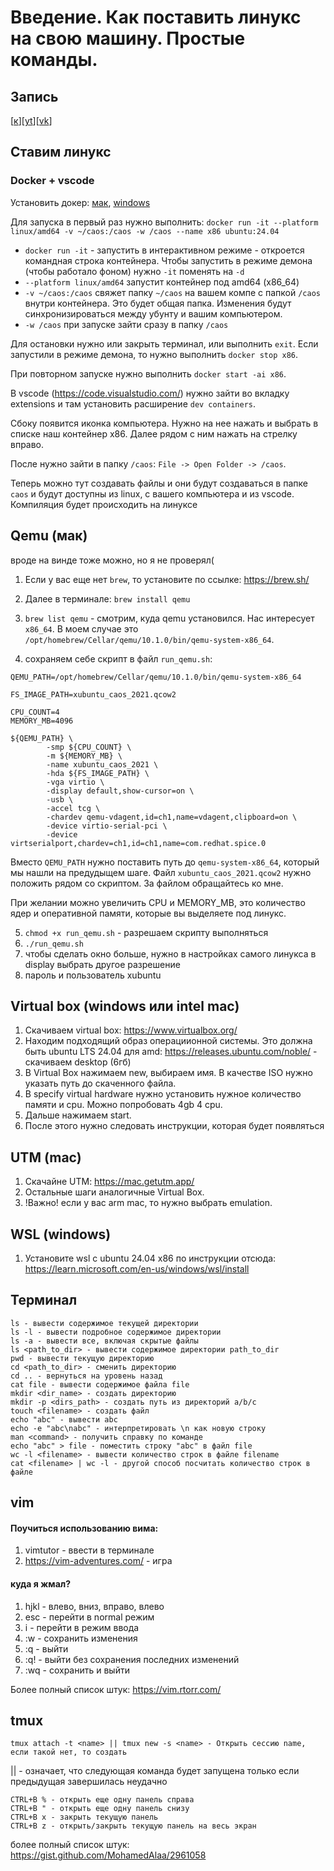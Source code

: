 # Введение. Как поставить линукс на свою машину. Простые команды.

## Запись
[[к](01-intro)][[yt](https://youtu.be/Hk1x05fBTKw)][[vk](https://vkvideo.ru/video-221776054_456239058)]

## Ставим линукс


### Docker + vscode

Установить докер: [мак](https://docs.docker.com/desktop/setup/install/mac-install/), [windows](https://docs.docker.com/desktop/setup/install/windows-install/)

Для запуска в первый раз нужно выполнить:
`docker run -it --platform linux/amd64 -v ~/caos:/caos -w /caos --name x86 ubuntu:24.04`

- `docker run -it` - запустить в интерактивном режиме - откроется командная строка контейнера. Чтобы запустить в режиме демона (чтобы работало фоном) нужно `-it` поменять на `-d`
- `--platform linux/amd64` запустит контейнер под amd64 (x86_64)
- `-v ~/caos:/caos` свяжет папку `~/caos` на вашем компе с папкой `/caos` внутри контейнера. Это будет общая папка. Изменения будут синхронизироваться между убунту и вашим компьютером.
- `-w /caos` при запуске зайти сразу в папку `/caos`

Для остановки нужно или закрыть терминал, или выполнить `exit`. Если запустили в режиме демона, то нужно выполнить `docker stop x86`.

При повторном запуске нужно выполнить `docker start -ai x86`. 

В vscode (https://code.visualstudio.com/) нужно зайти во вкладку extensions и там установить расширение `dev containers`.

Сбоку появится иконка компьютера. Нужно на нее нажать и выбрать в списке наш контейнер x86. Далее рядом с ним нажать на стрелку вправо.

После нужно зайти в папку `/caos`: `File -> Open Folder -> /caos`.

Теперь можно тут создавать файлы и они будут создаваться в папке `caos` и будут доступны из linux, с вашего компьютера и из vscode. Компиляция будет происходить на линуксе

## Qemu (мак)

вроде на винде тоже можно, но я не проверял( 

1. Если у вас еще нет `brew`, то установите по ссылке: https://brew.sh/

2. Далее в терминале: `brew install qemu`

3. `brew list qemu` - смотрим, куда qemu установился. Нас интересует `x86_64`. В моем случае это `/opt/homebrew/Cellar/qemu/10.1.0/bin/qemu-system-x86_64`.

4. сохраняем себе скрипт в файл `run_qemu.sh`:

```
QEMU_PATH=/opt/homebrew/Cellar/qemu/10.1.0/bin/qemu-system-x86_64

FS_IMAGE_PATH=xubuntu_caos_2021.qcow2

CPU_COUNT=4
MEMORY_MB=4096

${QEMU_PATH} \
        -smp ${CPU_COUNT} \
        -m ${MEMORY_MB} \
        -name xubuntu_caos_2021 \
        -hda ${FS_IMAGE_PATH} \
        -vga virtio \
        -display default,show-cursor=on \
        -usb \
        -accel tcg \
        -chardev qemu-vdagent,id=ch1,name=vdagent,clipboard=on \
        -device virtio-serial-pci \
        -device virtserialport,chardev=ch1,id=ch1,name=com.redhat.spice.0
```

Вместо `QEMU_PATH` нужно поставить путь до `qemu-system-x86_64`, который мы нашли на предудыщем шаге. Файл `xubuntu_caos_2021.qcow2` нужно положить рядом со скриптом. За файлом обращайтесь ко мне.

При желании можно увеличить CPU и MEMORY_MB, это количество ядер и оперативной памяти, которые вы выделяете под линукс.


5. `chmod +x run_qemu.sh` - разрешаем скрипту выполняться
6. `./run_qemu.sh`
7. чтобы сделать окно больше, нужно в настройках самого линукса в display выбрать другое разрешение
8. пароль и пользователь xubuntu

## Virtual box (windows или intel mac)

1. Скачиваем virtual box: https://www.virtualbox.org/
2. Находим подходящий образ операциионной системы. Это должна быть ubuntu LTS 24.04 для amd: https://releases.ubuntu.com/noble/ - скачиваем desktop (6гб)
3. В Virtual Box нажимаем new, выбираем имя. В качестве ISO нужно указать путь до скаченного файла.
4. В specify virtual hardware нужно установить нужное количество памяти и cpu. Можно попробовать 4gb 4 cpu.
5. Дальше нажимаем start.
6. После этого нужно следовать инструкции, которая будет появляться

## UTM (mac)

1. Скачайне UTM: https://mac.getutm.app/
2. Остальные шаги аналогичные Virtual Box.
3. !Важно! если у вас arm mac, то нужно выбрать emulation.

## WSL (windows)

1. Установите wsl с ubuntu 24.04 x86 по инструкции отсюда: https://learn.microsoft.com/en-us/windows/wsl/install


## Терминал

	ls - вывести содержимое текущей директории 
	ls -l - вывести подробное содержимое директории
	ls -a - вывести все, включая скрытые файлы
	ls <path_to_dir> - вывести содержимое директории path_to_dir
	pwd - вывести текущую директорию
	cd <path_to_dir> - сменить директорию
	cd .. - вернуться на уровень назад
	cat file - вывести содержимое файла file
	mkdir <dir_name> - создать директорию
	mkdir -p <dirs_path> - создать путь из директорий a/b/c
	touch <filename> - создать файл
	echo "abc" - вывести abc
	echo -e "abc\nabc" - интерпретировать \n как новую строку
	man <command> - получить справку по команде
	echo "abc" > file - поместить строку "abc" в файл file
	wc -l <filename> - вывести количество строк в файле filename
	cat <filename> | wc -l - другой способ посчитать количество строк в файле

## vim

#### Поучиться использованию вима:

1. vimtutor - ввести в терминале
2. https://vim-adventures.com/ - игра 

#### куда я жмал?

1. hjkl - влево, вниз, вправо, влево
2. esc - перейти в normal режим 
3. i - перейти в режим ввода
4. :w - сохранить изменения
5. :q - выйти
6. :q! - выйти без сохранения последних изменений
7. :wq - сохранить и выйти

Более полный список штук: https://vim.rtorr.com/
## tmux

	tmux attach -t <name> || tmux new -s <name> - Открыть сессию name, если такой нет, то создать

|| - означает, что следующая команда будет запущена только если предыдущая завершилась неудачно

	CTRL+B % - открыть еще одну панель справа
	CTRL+B " - открыть еще одну панель снизу
	CTRL+B x - закрыть текущую панель
	CTRL+B z - открыть/закрыть текущую панель на весь экран

более полный список штук: https://gist.github.com/MohamedAlaa/2961058
